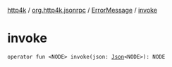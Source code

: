 [http4k](../../index.md) / [org.http4k.jsonrpc](../index.md) / [ErrorMessage](index.md) / [invoke](./invoke.md)

# invoke

`operator fun <NODE> invoke(json: `[`Json`](../../org.http4k.format/-json/index.md)`<NODE>): NODE`